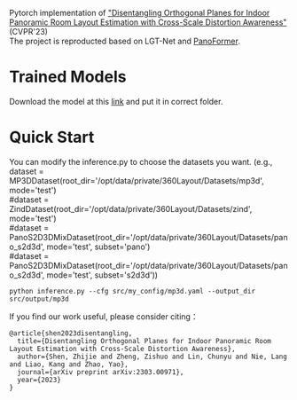 Pytorch implementation of ["Disentangling Orthogonal Planes for Indoor Panoramic Room Layout Estimation with Cross-Scale Distortion Awareness"](https://arxiv.org/abs/2303.00971) (CVPR'23)  
The project is reproducted based on LGT-Net and [PanoFormer](https://github.com/zhijieshen-bjtu/PanoFormer). 
# Trained Models 
Download the model at this [link](https://drive.google.com/drive/folders/1dOnUqtVB8Zfoume3oGjAbmFhMFTOin_I?usp=share_link) and put it in correct folder.
# Quick Start 
You can modify the inference.py to choose the datasets you want. (e.g.,   
    dataset = MP3DDataset(root_dir='/opt/data/private/360Layout/Datasets/mp3d', mode='test')  
    #dataset = ZindDataset(root_dir='/opt/data/private/360Layout/Datasets/zind', mode='test')  
    #dataset = PanoS2D3DMixDataset(root_dir='/opt/data/private/360Layout/Datasets/pano_s2d3d', mode='test', subset='pano')  
    #dataset = PanoS2D3DMixDataset(root_dir='/opt/data/private/360Layout/Datasets/pano_s2d3d', mode='test', subset='s2d3d'))  
```
python inference.py --cfg src/my_config/mp3d.yaml --output_dir src/output/mp3d
```
If you find our work useful, please consider citing： 
```
@article{shen2023disentangling,
  title={Disentangling Orthogonal Planes for Indoor Panoramic Room Layout Estimation with Cross-Scale Distortion Awareness},
  author={Shen, Zhijie and Zheng, Zishuo and Lin, Chunyu and Nie, Lang and Liao, Kang and Zhao, Yao},
  journal={arXiv preprint arXiv:2303.00971},
  year={2023}
}
```

